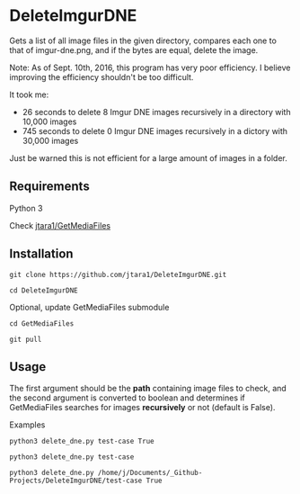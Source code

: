 # DeleteImgurDNE

Gets a list of all image files in the given directory, compares each one to that of imgur-dne.png,
and if the bytes are equal, delete the image.

Note: As of Sept. 10th, 2016, this program has very poor efficiency. I believe improving the efficiency  shouldn't be too difficult.

It took me:
* 26 seconds to delete 8 Imgur DNE images recursively in a directory with 10,000 images
* 745 seconds to delete 0 Imgur DNE images recursively in a dictory with 30,000 images

Just be warned this is not efficient for a large amount of images in a folder.

## Requirements

Python 3

Check [jtara1/GetMediaFiles](https://github.com/jtara1/GetMediaFiles#requirements)

## Installation

    git clone https://github.com/jtara1/DeleteImgurDNE.git

    cd DeleteImgurDNE

Optional, update GetMediaFiles submodule

    cd GetMediaFiles

    git pull


## Usage

The first argument should be the **path** containing image files to check, and the second argument
is converted to boolean and determines if GetMediaFiles searches for images **recursively** or not (default is False).

Examples

    python3 delete_dne.py test-case True

    python3 delete_dne.py test-case

    python3 delete_dne.py /home/j/Documents/_Github-Projects/DeleteImgurDNE/test-case True
